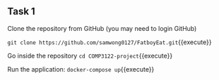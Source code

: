 

## Task 1

Clone the repository from GitHub (you may need to login GitHub)

`git clone https://github.com/samwong0127/FatboyEat.git`{{execute}}

Go inside the repository
`cd COMP3122-project`{{execute}}

Run the application:
`docker-compose up`{{execute}}

